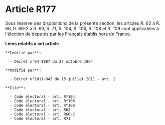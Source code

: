 # Article R177

Sous réserve des dispositions de la présente section, les articles R. 62 à R. 66, R. 66-2 à R. 69, R. 71, 
R. 104, R. 106, R. 108 et R. 109 sont applicables à l'élection de députés par les Français établis hors de France.

**Liens relatifs à cet article**

	**Codifié par**:

	  - Décret n°64-1087 du 27 octobre 1964

	**Modifié par**:

	  - Décret n°2011-843 du 15 juillet 2011 - art. 1

	**Cite**:

	  - Code électoral - art. R*104
	  - Code électoral - art. R*106
	  - Code électoral - art. R*108
	  - Code électoral - art. R62
	  - Code électoral - art. R66-2
	  - Code électoral - art. R71
